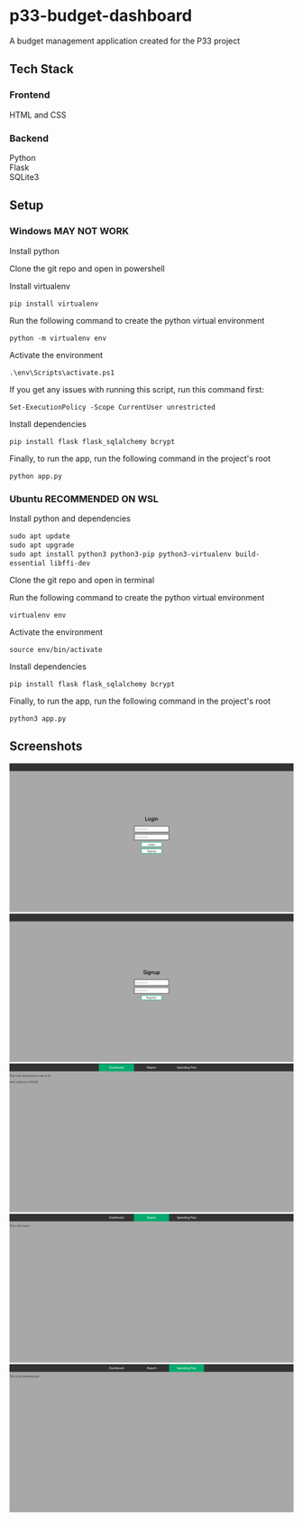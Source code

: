 # p33-budget-dashboard
A budget management application created for the P33 project

## Tech Stack
### Frontend
HTML and CSS

### Backend
Python\
Flask\
SQLite3

## Setup
### Windows **MAY NOT WORK**
Install python

Clone the git repo and open in powershell

Install virtualenv
```
pip install virtualenv
```
Run the following command to create the python virtual environment
```
python -m virtualenv env
```
Activate the environment
```
.\env\Scripts\activate.ps1
```
If you get any issues with running this script, run this command first:
```
Set-ExecutionPolicy -Scope CurrentUser unrestricted
```

Install dependencies
```
pip install flask flask_sqlalchemy bcrypt
```
Finally, to run the app, run the following command in the project's root
```
python app.py
```


### Ubuntu **RECOMMENDED ON WSL**
Install python and dependencies
```
sudo apt update
sudo apt upgrade
sudo apt install python3 python3-pip python3-virtualenv build-essential libffi-dev
```
Clone the git repo and open in terminal

Run the following command to create the python virtual environment
```
virtualenv env
```
Activate the environment
```
source env/bin/activate
```
Install dependencies
```
pip install flask flask_sqlalchemy bcrypt
```
Finally, to run the app, run the following command in the project's root
```
python3 app.py
```

## Screenshots
![Login Page](/screenshots/login.png?raw=true "Login Page")
![Signup Page](/screenshots/signup.png?raw=true "Signup Page")
![Dashboard Page](/screenshots/dashboard.png?raw=true "Dashboard Page")
![Report Page](/screenshots/report.png?raw=true "Report Page")
![Spending Plan Page](/screenshots/spendingplan.png?raw=true "Spending Plan Page")
